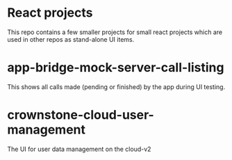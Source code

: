 # React projects

This repo contains a few smaller projects for small react projects which are used in other repos as stand-alone UI items.

# app-bridge-mock-server-call-listing
This shows all calls made (pending or finished) by the app during UI testing.

# crownstone-cloud-user-management
The UI for user data management on the cloud-v2
